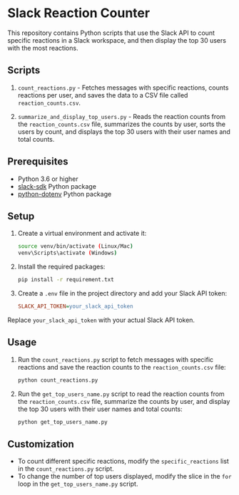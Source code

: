 # Slack Reaction Counter

This repository contains Python scripts that use the Slack API to count specific reactions in a Slack workspace, and then display the top 30 users with the most reactions.

## Scripts

1. `count_reactions.py` - Fetches messages with specific reactions, counts reactions per user, and saves the data to a CSV file called `reaction_counts.csv`.

2. `summarize_and_display_top_users.py` - Reads the reaction counts from the `reaction_counts.csv` file, summarizes the counts by user, sorts the users by count, and displays the top 30 users with their user names and total counts.

## Prerequisites

- Python 3.6 or higher
- [slack-sdk](https://pypi.org/project/slack-sdk/) Python package
- [python-dotenv](https://pypi.org/project/python-dotenv/) Python package

## Setup

1. Create a virtual environment and activate it:

   ```bash
   source venv/bin/activate (Linux/Mac)
   venv\Scripts\activate (Windows)
   ```

2. Install the required packages:

   ```bash
   pip install -r requirement.txt
   ```

3. Create a `.env` file in the project directory and add your Slack API token:

   ```ini
   SLACK_API_TOKEN=your_slack_api_token
   ```

Replace `your_slack_api_token` with your actual Slack API token.

## Usage

1. Run the `count_reactions.py` script to fetch messages with specific reactions and save the reaction counts to the `reaction_counts.csv` file:

   ```bash
   python count_reactions.py
   ```

2. Run the `get_top_users_name.py` script to read the reaction counts from the `reaction_counts.csv` file, summarize the counts by user, and display the top 30 users with their user names and total counts:

   ```bash
   python get_top_users_name.py
   ```

## Customization

- To count different specific reactions, modify the `specific_reactions` list in the `count_reactions.py` script.
- To change the number of top users displayed, modify the slice in the `for` loop in the `get_top_users_name.py` script.
